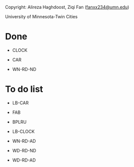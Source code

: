 Copyright: Alireza Haghdoost, Ziqi Fan (fanxx234@umn.edu)

University of Minnesota-Twin Cities

Done
=========
- CLOCK
- CAR

- WN-RD-ND

To do list
=========
- LB-CAR
- FAB
- BPLRU
- LB-CLOCK

- WN-RD-AD
- WD-RD-ND
- WD-RD-AD
